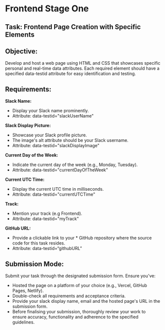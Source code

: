 # Frontend Stage One

## Task: Frontend Page Creation with Specific Elements

## Objective:

Develop and host a web page using HTML and CSS that showcases specific personal and real-time data attributes. Each required element should have a specified data-testid attribute for easy identification and testing.

## Requirements:

**Slack Name:**

- Display your Slack name prominently.
- Attribute: data-testid="slackUserName"

**Slack Display Picture:**

- Showcase your Slack profile picture.
- The image's alt attribute should be your Slack username.
- Attribute: data-testid="slackDisplayImage"

**Current Day of the Week:**

- Indicate the current day of the week (e.g., Monday, Tuesday).
- Attribute: data-testid="currentDayOfTheWeek"

**Current UTC Time:**

- Display the current UTC time in milliseconds.
- Attribute: data-testid="currentUTCTime"

**Track:**

- Mention your track (e.g Frontend).
- Attribute: data-testid="myTrack"

**GitHub URL:**

- Provide a clickable link to your \* GitHub repository where the source code for this task resides.
- Attribute: data-testid=“githubURL”

## Submission Mode:

Submit your task through the designated submission form. Ensure you've:

- Hosted the page on a platform of your choice (e.g., Vercel, GitHub Pages, Netlify).
- Double-check all requirements and acceptance criteria.
- Provide your slack display name, email and the hosted page's URL in the submission form.
- Before finalising your submission, thoroughly review your work to ensure accuracy, functionality and adherence to the specified guidelines.
